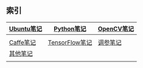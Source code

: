 **索引**
---


[Ubuntu笔记](https://github.com/JNingWei/Notebook/blob/master/Bookshelf/Ubuntu-Notebook/Ubuntu-Notebook.md) | [Python笔记](https://github.com/JNingWei/Notebook/blob/master/Bookshelf/Python-Notebook/Python-Notebook.md) | [OpenCV笔记](https://github.com/JNingWei/Notebook/blob/master/Bookshelf/OpenCV-Notebook/OpenCV-Notebook.md)
---- | ---- | ---- 
 |  | 
[Caffe笔记](https://github.com/JNingWei/Notebook/blob/master/Bookshelf/Caffe-Notebook/Caffe-Notebook.md) | [TensorFlow笔记](https://github.com/JNingWei/Notebook/blob/master/Bookshelf/TensorFlow-Notebook/TensorFlow-Notebook.md) | [调参笔记](https://github.com/JNingWei/Notebook/blob/master/Bookshelf/Tunning-Notebook/Tunning-Notebook.md)
[其他笔记](https://github.com/JNingWei/Notebook/blob/master/Bookshelf/Others-Notebook/Others-Notebook.md) |  |
 |  |


